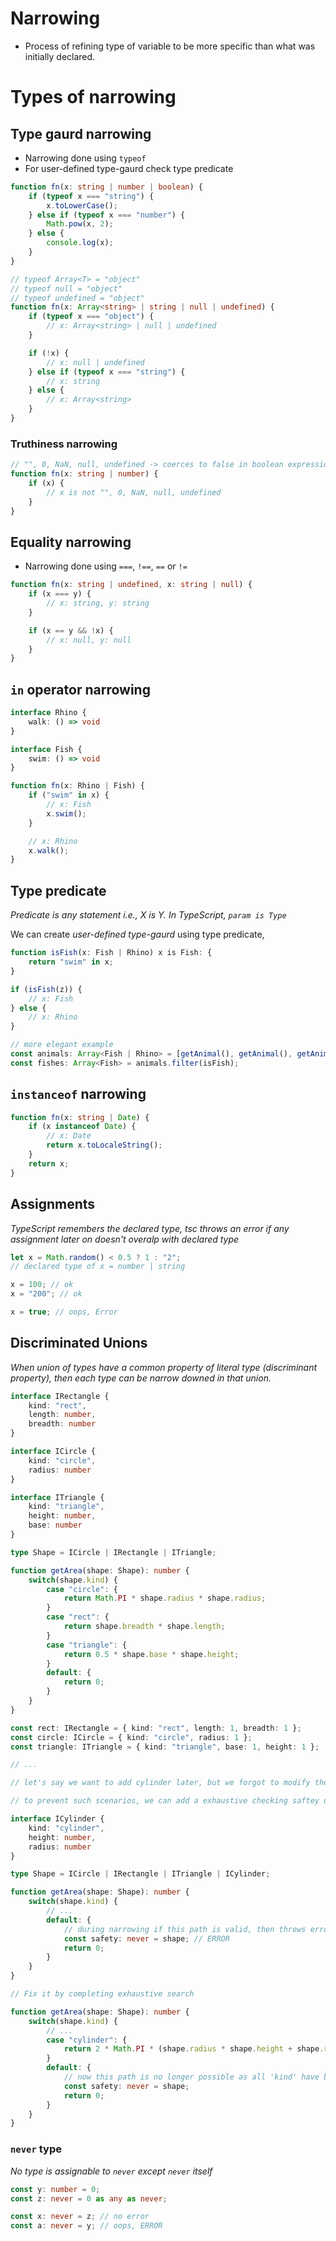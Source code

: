 # Narrowing

- Process of refining type of variable to be more specific than what was initially declared.

# Types of narrowing

## Type gaurd narrowing

- Narrowing done using `typeof`
- For user-defined type-gaurd check type predicate

```ts
function fn(x: string | number | boolean) {
    if (typeof x === "string") {
        x.toLowerCase();
    } else if (typeof x === "number") {
        Math.pow(x, 2);
    } else {
        console.log(x);
    }
}

// typeof Array<T> = "object"
// typeof null = "object"
// typeof undefined = "object"
function fn(x: Array<string> | string | null | undefined) {
    if (typeof x === "object") {
        // x: Array<string> | null | undefined
    }

    if (!x) {
        // x: null | undefined
    } else if (typeof x === "string") {
        // x: string
    } else {
        // x: Array<string>
    }
}
```

### Truthiness narrowing

```ts
// "", 0, NaN, null, undefined -> coerces to false in boolean expression
function fn(x: string | number) {
    if (x) {
        // x is not "", 0, NaN, null, undefined
    }
}
```

## Equality narrowing

- Narrowing done using `===`, `!==`, `==` or `!=`

```ts
function fn(x: string | undefined, x: string | null) {
    if (x === y) {
        // x: string, y: string
    }

    if (x == y && !x) {
        // x: null, y: null
    }
}
```

## `in` operator narrowing

```ts
interface Rhino {
    walk: () => void
}

interface Fish {
    swim: () => void
}

function fn(x: Rhino | Fish) {
    if ("swim" in x) {
        // x: Fish
        x.swim();
    }

    // x: Rhino
    x.walk();
}
```

## Type predicate

*Predicate is any statement i.e., X is Y. In TypeScript, `param is Type`*

We can create *user-defined type-gaurd* using type predicate,

```ts
function isFish(x: Fish | Rhino) x is Fish: {
    return "swim" in x;
}

if (isFish(z)) {
    // x: Fish
} else {
    // x: Rhino
}

// more elegant example
const animals: Array<Fish | Rhino> = [getAnimal(), getAnimal(), getAnimal()];
const fishes: Array<Fish> = animals.filter(isFish);
```

## `instanceof` narrowing

```ts
function fn(x: string | Date) {
    if (x instanceof Date) {
        // x: Date
        return x.toLocaleString();
    }
    return x;
}
```

## Assignments

*TypeScript remembers the declared type, tsc throws an error if any assignment later on doesn't overalp with declared type*

```ts
let x = Math.random() < 0.5 ? 1 : "2";
// declared type of x = number | string

x = 100; // ok
x = "200"; // ok

x = true; // oops, Error
```

## Discriminated Unions

*When union of types have a common property of literal type (discriminant property), then each type can be narrow downed in that union.*

```ts
interface IRectangle {
    kind: "rect",
    length: number,
    breadth: number
}

interface ICircle {
    kind: "circle",
    radius: number
}

interface ITriangle {
    kind: "triangle",
    height: number,
    base: number
}

type Shape = ICircle | IRectangle | ITriangle;

function getArea(shape: Shape): number {
    switch(shape.kind) {
        case "circle": {
            return Math.PI * shape.radius * shape.radius;
        }
        case "rect": {
            return shape.breadth * shape.length;
        }
        case "triangle": {
            return 0.5 * shape.base * shape.height;
        }
        default: {
            return 0;
        }
    }
}

const rect: IRectangle = { kind: "rect", length: 1, breadth: 1 };
const circle: ICircle = { kind: "circle", radius: 1 };
const triangle: ITriangle = { kind: "triangle", base: 1, height: 1 };

// ...

// let's say we want to add cylinder later, but we forgot to modify the getArea method, we won't realize this until that code path is reached during runtime

// to prevent such scenarios, we can add a exhaustive checking saftey using 'never' type

interface ICylinder {
    kind: "cylinder",
    height: number,
    radius: number
}

type Shape = ICircle | IRectangle | ITriangle | ICylinder;

function getArea(shape: Shape): number {
    switch(shape.kind) {
        // ...
        default: {
            // during narrowing if this path is valid, then throws error
            const safety: never = shape; // ERROR
            return 0;
        }
    }
}

// Fix it by completing exhaustive search

function getArea(shape: Shape): number {
    switch(shape.kind) {
        // ...
        case "cylinder": {
            return 2 * Math.PI * (shape.radius * shape.height + shape.radius * shape.radius);
        }
        default: {
            // now this path is no longer possible as all 'kind' have been handled
            const safety: never = shape;
            return 0;
        }
    }
}
```

### `never` type

*No type is assignable to `never` except `never` itself*

```ts
const y: number = 0;
const z: never = 0 as any as never;

const x: never = z; // no error
const a: never = y; // oops, ERROR
```